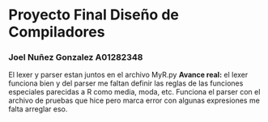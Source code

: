 <h1>
Proyecto Final Diseño de Compiladores
</h1>
<h3>
Joel Nuñez Gonzalez A01282348
</h3>
<p>
    El lexer y parser estan juntos en el archivo MyR.py
    <b>Avance real:</b> el lexer funciona bien y del parser me faltan definir las reglas de las funciones especiales parecidas a R como media, moda, etc.
    Funciona el parser con el archivo de pruebas que hice pero marca error con algunas expresiones me falta arreglar eso.
</p>